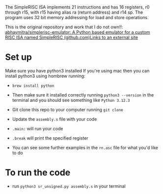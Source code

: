 The SimpleRISC ISA implements 21 instructions and has 16 registers, r0 through r15, with r15 having alias ra (return address) and r14 sp. The program uses 32 bit memory addressing for load and store operations.

This is the original repository and work that I do not own!!: [abhaymitra/simplerisc-emulator: A Python based emulator for a custom RISC ISA named SimpleRISC (github.com)Links to an external site](https://github.com/abhaymitra/simplerisc-emulator)

# Set up
Make sure you have python3 installed
If you're using mac then you can install python3 using hombrew running:
- `brew install python` 
- Then make sure it installed correctly running `python3 --version` in the terminal and you should see something like `Python 3.12.3`

- Git clone this repo to your computer running `git clone `
- Update the `assembly.s` file with your code
- `.main:` will run your code
- `.break` will print the specified register

- You can see some further examples in the `rn.asc` file for what you'd like to do

# To run the code
- run `python3 sr_unsigned.py assembly.s` in your terminal
 
